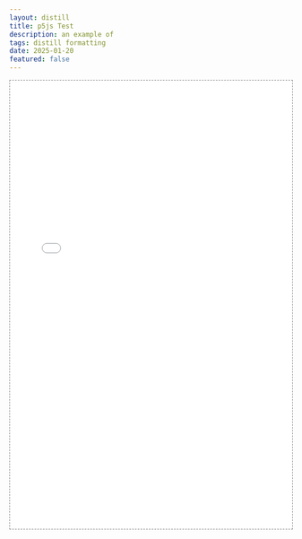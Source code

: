 ```yaml
---
layout: distill
title: p5js Test
description: an example of 
tags: distill formatting
date: 2025-01-20
featured: false
---
```


<div class="l-screen">
  <iframe src="{{ '/assets/plotly/p5-js-test' | relative_url }}" frameborder='0' scrolling='no' height="800px" width="100%" style="border: 1px dashed grey;"></iframe>
</div>
